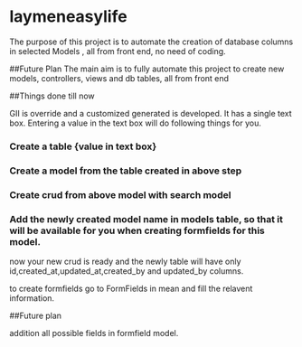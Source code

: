 # laymeneasylife

The purpose of this project is to automate the creation of database columns in selected Models , all from front end, no need of coding.

##Future Plan
The main aim is to fully automate this project to create new models, controllers, views and db tables, all from front end


##Things done till now

GII is override and a customized generated is developed. It has a single text box. Entering a value in the text box will do following things for you.

### Create a table {value in text box}
### Create a model from the table created in above step
### Create crud from above model with search model
### Add the newly created model name in models table, so that it will be available for you when creating formfields for this model.


now your new crud is ready and the newly table will have only id,created_at,updated_at,created_by and updated_by columns.


to create formfields go to FormFields in mean and fill the relavent information.



##Future plan

addition all possible fields in formfield model.